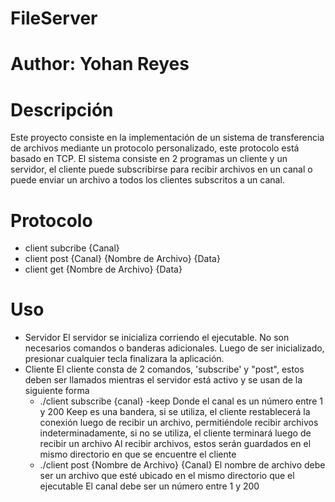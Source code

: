 # FileServer

# Author: Yohan Reyes

# Descripción
Este proyecto consiste en la implementación de un sistema de transferencia de archivos mediante un
protocolo personalizado, este protocolo está basado en TCP. El sistema consiste en 2 programas
un cliente y un servidor, el cliente puede subscribirse para recibir archivos en un canal o puede enviar un archivo a todos los clientes subscritos a un canal.

# Protocolo
- client subcribe
{Canal}
- client post
{Canal}
{Nombre de Archivo}
{Data}
- client get
{Nombre de Archivo}
{Data}

# Uso
- Servidor
    El servidor se inicializa corriendo el ejecutable. No son necesarios comandos o banderas adicionales. Luego de ser inicializado, presionar cualquier tecla finalizara la aplicación.
- Cliente
    El cliente consta de 2 comandos, 'subscribe' y "post", estos deben ser llamados mientras el servidor está activo y se usan de la siguiente forma
    * ./client subscribe {canal} -keep
    Donde el canal es un número entre 1 y 200
    Keep es una bandera, si se utiliza, el cliente restablecerá la conexión luego de recibir un archivo, permitiéndole recibir archivos indeterminadamente, si no se utiliza, el cliente terminará luego de recibir un archivo 
    Al recibir archivos, estos serán guardados en el mismo directorio en que se encuentre el cliente
    * ./client post {Nombre de Archivo} {Canal}
    El nombre de archivo debe ser un archivo que esté ubicado en el mismo directorio que el ejecutable
    El canal debe ser un número entre 1 y 200

